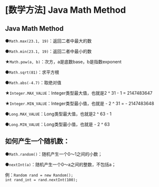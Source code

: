 # \[数学方法] Java Math Method

## Java Math Method

●`Math.max(23.1, 19)`：返回二者中最大的数

●`Math.min(23.1, 19)`：返回二者中最小的数

★`Math.pow(a, b)`：次方，a是底数base，b是指数exponent

●`Math.sqrt(81)`：求平方根

●`Math.abs(-4.7)`：取绝对值



★`Integer.MAX_VALUE`：Integer类型最大值，也就是2 ^ 31 - 1 = 2147483647&#x20;

★`Integer.MIN_VALUE`：Integer类型最小值，也就是 - 2 ^ 31 = - 2147483648

●`Long.MAX_VALUE`：Long类型最大值，也就是2 ^ 63 - 1&#x20;

●`Long.MIN_VALUE`：Long类型最小值，也就是 - 2 ^ 63



## 如何产生一个随机数：

●`Math.random()`：随机产生一个0～1之间的小数；

●`nextInt(a)`：随机产生一个0～a之间的整数，不包括a；

例：`Random rand = new Random(); `\
`int rand_int = rand.nextInt(100);`
